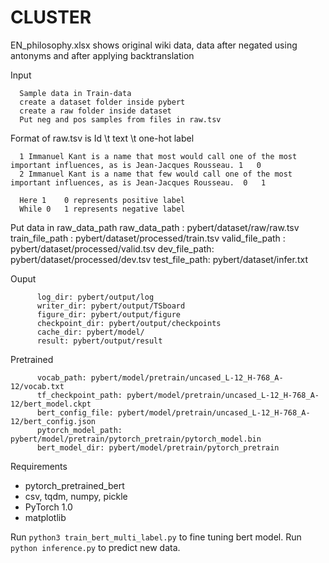 # CLUSTER
EN_philosophy.xlsx shows original wiki data, data after negated using antonyms and after applying backtranslation


Input
      
      Sample data in Train-data
      create a dataset folder inside pybert
      create a raw folder inside dataset
      Put neg and pos samples from files in raw.tsv

Format of raw.tsv is Id \t text \t one-hot label

      1	Immanuel Kant is a name that most would call one of the most important influences, as is Jean-Jacques Rousseau.	1	0
      2	Immanuel Kant is a name that few would call one of the most important influences, as is Jean-Jacques Rousseau.	0	1

      Here 1	0 represents positive label
      While 0	1 represents negative label

Put data in raw_data_path
          raw_data_path : pybert/dataset/raw/raw.tsv
          train_file_path : pybert/dataset/processed/train.tsv
          valid_file_path : pybert/dataset/processed/valid.tsv
          dev_file_path: pybert/dataset/processed/dev.tsv
          test_file_path: pybert/dataset/infer.txt


Ouput

          log_dir: pybert/output/log
          writer_dir: pybert/output/TSboard
          figure_dir: pybert/output/figure
          checkpoint_dir: pybert/output/checkpoints
          cache_dir: pybert/model/
          result: pybert/output/result

Pretrained


          vocab_path: pybert/model/pretrain/uncased_L-12_H-768_A-12/vocab.txt
          tf_checkpoint_path: pybert/model/pretrain/uncased_L-12_H-768_A-12/bert_model.ckpt
          bert_config_file: pybert/model/pretrain/uncased_L-12_H-768_A-12/bert_config.json
          pytorch_model_path: pybert/model/pretrain/pytorch_pretrain/pytorch_model.bin
          bert_model_dir: pybert/model/pretrain/pytorch_pretrain


Requirements

- pytorch_pretrained_bert
- csv, tqdm, numpy, pickle
- PyTorch 1.0
- matplotlib


Run `python3 train_bert_multi_label.py` to fine tuning bert model.
Run `python inference.py` to predict new data.
